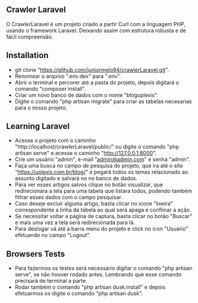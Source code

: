 
## Crawler Laravel

O CrawlerLaravel é um projeto criado a partir Curl com a linguagem PHP, usando o framework Laravel. Deixando assim com estrutura robusta e de fácil compreensão.

## Installation

- git clone "https://github.com/juniormelo94/crawlerLaravel.git".
- Renomear o arquivo ".env.dev" para ".env".
- Abrir o terminal e percorer até a pasta do projeto, depois digitará o comando "composer install".
- Criar um novo banco de dados com o nome "bloguplexis".
- Digite o comando "php artisan migrate" para criar as tabelas necesarias para o nosso projeto.

## Learning Laravel

- Acesse o projeto com o caminho "http://localhost/crawlerLaravel/public/" ou digite o comando "php artisan serve" e acesse o caminho "http://127.0.0.1:8000".
- Crie um usuário "admin", e-mail "admin@admin.com" e senha  "admin".
- Faça uma busca no campo de pesquisa do projeto, que ira até o site "https://uplexis.com.br/blog/" e pegará todos os temas relacionado ao assunto digitado e salvará no no banco de dados.
- Para ver esses artigos salvos clique no botão visualizar, que redirecionara a tela para uma tabela que listara todos, podendo também filtrar esses dados com o campo pesquisar.
- Caso deseje excluir alguma artigo, basta clicar no icone "lixeira" correspondente a linha da tabela ao qual será apaga e confimar a ação.
- Se necessitar voltar a página de captura, basta clicar no botão "Buscar" e mais uma vez a tela será redirecionada para lá.
- Para deslogar vá até a barra menu do projeto e click no icon "Usuário" efetuando no campo "Logout".

## Browsers Tests

- Para fazermos os testes será necessario digitar o comando "php artisan serve", se não  houver rodado antes. Lembrando que esse comando precisará de terminal a parte.
- Rodar também o comando "php artisan dusk:install" e depois efetuarmos os digite o comando "php artisan dusk".


